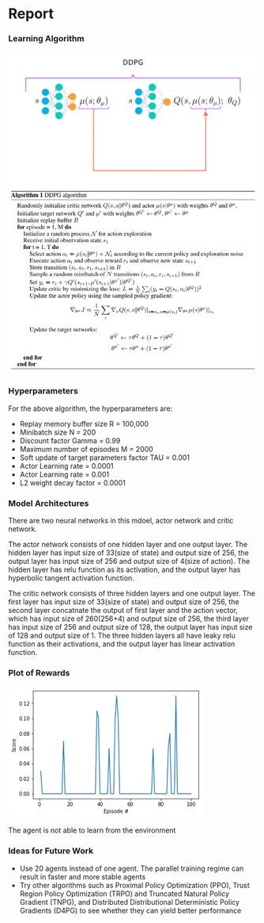 # Report
###  Learning Algorithm
![Graph](DDPG_graph.png)
![Algorithm](DDPG_algo.png)

### Hyperparameters

For the above algorithm, the hyperparameters are:

- Replay memory buffer size R = 100,000
- Minibatch size N = 200
- Discount factor Gamma = 0.99
- Maximum number of episodes M = 2000
- Soft update of target parameters factor TAU = 0.001
- Actor Learning rate = 0.0001
- Actor Learning rate = 0.001
- L2 weight decay factor = 0.0001

###  Model Architectures

There are two neural networks in this mdoel,  actor network and critic network.

The actor network consists of one hidden layer and one output layer. The hidden layer has input size of 33(size of state) and output size of 256, the output layer has input size of 256 and output size of 4(size of action). The hidden layer has relu function as its activation, and the output layer has hyperbolic tangent activation function.

The critic network consists of three hidden layers and one output layer. The first layer has input size of 33(size of state) and output size of 256, the second layer concatnate the output of first layer and the action vector, which has input size of 260(256+4) and output size of 256, the third layer has input size of 256 and output size of 128, the output layer has input size of 128 and output size of 1. The three hidden layers all have leaky relu function as their activations, and the output layer has linear activation function.

### Plot of Rewards

![Learning Curve](learning_curve.png)


The agent is not able to learn from the environment

### Ideas for Future Work

- Use 20 agents instead of one agent. The parallel training regime can result in faster and more stable agents
- Try other algorithms such as Proximal Policy Optimization (PPO), Trust Region Policy Optimization (TRPO) and Truncated Natural Policy Gradient (TNPG), and Distributed Distributional Deterministic Policy Gradients (D4PG) to see whether they can yield better performance
